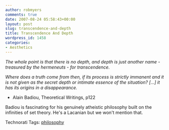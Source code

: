 ```yaml
---
author: robmyers
comments: true
date: 2007-08-24 05:58:43+00:00
layout: post
slug: transcendence-and-depth
title: Transcendence And Depth
wordpress_id: 1458
categories:
- Aesthetics
---
```


_The whole point is that there is no depth, and depth is just another name - treasured by the hermeneuts - for transcendence._

_Where does a truth come from then, if its process is strictly immanent and it is not given as the secret depth or intimate essence of the situation? [...] it has its origins in a disappearance._

- Alain Badiou, Theoretical Writings, p122

Badiou is fascinating for his genuinely atheistic philosophy built on the infinities of set theory. He's a Lacanian but we won't mention that.  
  


Technorati Tags: [philosophy](http://www.technorati.com/tag/philosophy)

  


